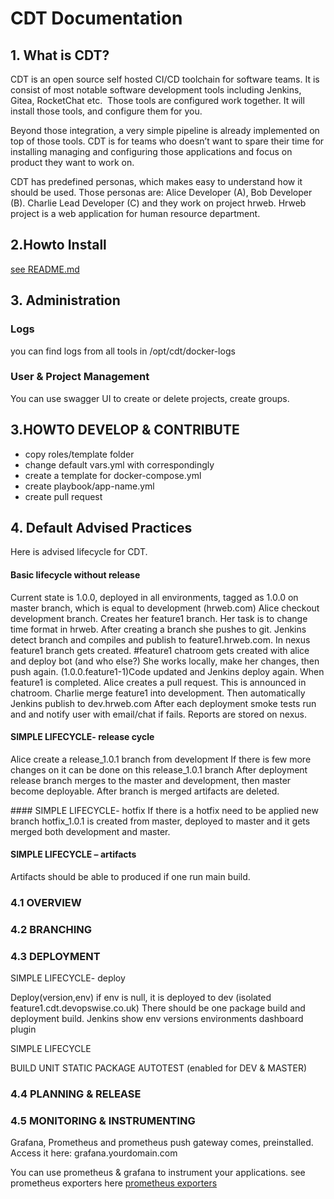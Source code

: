 # CDT Documentation

## 1. What is CDT?
CDT is an open source self hosted CI/CD toolchain for software teams. It is consist of most notable software development tools including Jenkins, Gitea, RocketChat etc.  Those tools are configured work together. It will install those tools, and configure them for you.

Beyond those integration, a very simple pipeline is already implemented on top of those tools.
CDT is for teams who doesn’t want to spare their time for installing managing and configuring those applications and focus on product they want to work on.

CDT has predefined personas, which makes easy to understand how it should be used. Those personas are:
Alice Developer (A), Bob Developer (B). Charlie Lead Developer (C) and they work on project hrweb. Hrweb project is a web application for human resource department.


## 2.Howto Install
[see README.md](https://github.com/devopswise/cdt/edit/master/README.md)

## 3. Administration
### Logs
you can find logs from all tools in /opt/cdt/docker-logs

### User & Project Management
You can use swagger UI to create or delete projects, create groups.


## 3.HOWTO DEVELOP & CONTRIBUTE

* copy roles/template folder
* change default vars.yml with correspondingly
* create a template for docker-compose.yml
* create playbook/app-name.yml
* create pull request

## 4. Default Advised Practices
Here is advised lifecycle for CDT.
#### Basic lifecycle without release 
Current state is 1.0.0, deployed in all environments, tagged as 1.0.0 on master branch, which is equal to development (hrweb.com)
Alice checkout development branch. Creates her feature1 branch. Her task is to change time format in hrweb.
After creating a branch she pushes to git. Jenkins detect branch and compiles and publish to feature1.hrweb.com. In nexus feature1 branch gets created. #feature1 chatroom gets created with alice and deploy bot (and who else?)
She works locally, make her changes, then push again. (1.0.0.feature1-1)Code updated and Jenkins deploy again.
When feature1 is completed. Alice creates a pull request. This is announced in chatroom.
Charlie merge feature1 into development. Then automatically Jenkins publish to dev.hrweb.com
After each deployment smoke tests run and and notify user with email/chat if fails. Reports are stored on nexus.


#### SIMPLE LIFECYCLE- release cycle
Alice create a release_1.0.1 branch from development
If there is few more changes on it can be done on this release_1.0.1 branch
After deployment release branch merges to the master and development, then master become deployable. After branch is merged artifacts are deleted.

#### SIMPLE LIFECYCLE- hotfix
If there is a hotfix need to be applied new branch hotfix_1.0.1 is created from master, deployed to master and it gets merged both development and master.

#### SIMPLE LIFECYCLE – artifacts
Artifacts should be able to produced if one run main build.

### 4.1 OVERVIEW
### 4.2 BRANCHING
### 4.3 DEPLOYMENT

SIMPLE LIFECYCLE- deploy

Deploy(version,env) if env is null, it is deployed to dev (isolated feature1.cdt.devopswise.co.uk)
There should be one package build and deployment build.
Jenkins show env versions environments dashboard plugin

SIMPLE LIFECYCLE

BUILD
UNIT
STATIC
PACKAGE
AUTOTEST (enabled for DEV & MASTER)


### 4.4 PLANNING & RELEASE

### 4.5 MONITORING & INSTRUMENTING
Grafana, Prometheus and prometheus push gateway comes, preinstalled.
Access it here: grafana.yourdomain.com

You can use prometheus & grafana to instrument your applications. see prometheus exporters here [prometheus exporters](https://prometheus.io/docs/instrumenting/exporters/)

